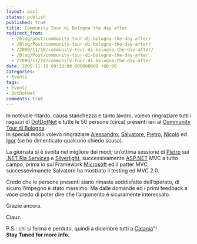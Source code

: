 ```yaml
---
layout: post
status: publish
published: true
title: Community Tour di Bologna the day after
redirect_from: 
  - /blog/post/community-tour-di-bologna-the-day-after/
  - /Blog/Post/community-tour-di-bologna-the-day-after/
  - /2009/11/18/community-tour-di-bologna-the-day-after/
  - /Blog/Post/community-tour-di-bologna-the-day-after
  - /2009/11/18/community-tour-di-bologna-the-day-after
date: 2009-11-18 09:38:00.000000000 +00:00
categories:
- Eventi
tags:
- Eventi
- DotDotNet
comments: true
---
```

<p>In notevole ritardo, causa stanchezza e tanto lavoro, volevo ringraziare tutti i ragazzi di <a title="DotDotNet" href="http://dotdotnet.org/" rel="nofollow" target="_blank">DotDotNet</a> e tutte le 50 persone (circa) presenti ieri al <a href="http://dotdotnet.org/content/Tour09fall.aspx" rel="nofollow" target="_blank">Community Tour di Bologna</a>.     <br />In special modo volevo ringraziare <a title="Alessandro Scardova" href="http://blogs.ugidotnet.org/allePalle_blog/Default.aspx" target="_blank">Alessandro</a>, <a title="Salvatore Di Fazio" href="http://bitvector.tostring.it/" rel="nofollow" target="_blank">Salvatore</a>, <a title="Pietro Brambati" href="http://blogs.msdn.com/pietrobr/" target="_blank">Pietro</a>, <a title="Nicolò Carandini" href="http://blogs.ugidotnet.org/Nick60/Default.aspx" rel="nofollow" target="_blank">Nicolò</a> ed <a title="Igor Antonacci" href="http://dotdotnet.org/members/igor/default.aspx" rel="nofollow" target="_blank">Igor</a> (se ho dimenticato qualcuno chiedo scusa).</p>  <p>La giornata si è svolta nel migliore dei modi; un’ottima sessione di <a title="Pietro Brambati" href="http://blogs.msdn.com/pietrobr/" target="_blank">Pietro</a> sui <a title=".NET Ria Services" href="http://imperugo.tostring.it/Blog/Post/NET-RIA-Services-e-Silverlight" target="_blank">.NET Ria Services</a> e <a title="Silverlight" href="http://imperugo.tostring.it/categories/archive/Silverlight" target="_blank">Silverlight</a>, successivamente <a title="ASP.NET" href="http://imperugo.tostring.it/categories/archive/ASP.NET" target="_blank">ASP.NET</a> MVC a tutto campo, prima io sul Framework <a title="Microsoft Corporation" href="http://www.microsoft.com" rel="nofollow" target="_blank">Microsoft</a> ed il patter MVC, successevimanete Salvatore ha mostrato il testing ed MVC 2.0.</p>  <p>Credo che le persone presenti siano rimaste soddisfatte dell’operato, di sicuro l’impegno è stato massimo. Ma dalle domande ed i primi feedback a voce credo di poter dire che l’argomento è sicuramente interessato.</p>  <p>Grazie ancora.</p>  <p>Ciauz.</p>  <p>P.S.: chi si ferma è perduto, quindi a dicembre tutti a <a title="Community Tour con OrangeDotNet in Sicilia." href="http://blogs.ugidotnet.org/janky/archive/2009/11/13/community-tour-con-orangedotnet-in-sicilia-save-the-date.aspx" rel="nofollow" target="_blank">Catania</a>&quot;!    <br /><strong>Stay Tuned for more info.</strong></p>
